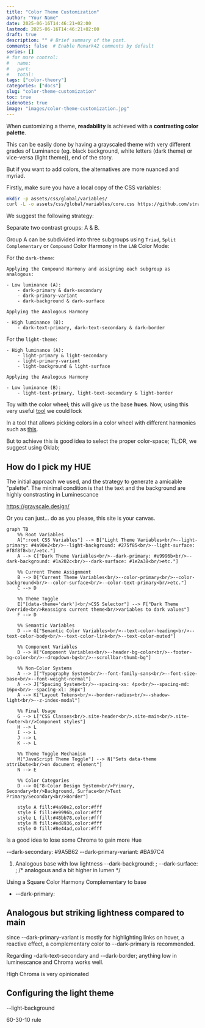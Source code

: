 ```yaml
---
title: "Color Theme Customization"
author: "Your Name"
date: 2025-06-16T14:46:21+02:00
lastmod: 2025-06-16T14:46:21+02:00
draft: true
description: "" # Brief summary of the post.
comments: false  # Enable Remark42 comments by default
series: []
# for more control:
#   name:
#   part:
#   total:
tags: ["color-theory"]
categories: ["docs"]
slug: "color-theme-customization"
toc: true
sidenotes: true
image: "images/color-theme-customization.jpg"
---
```


When customizing a theme, **readability** is achieved with a **contrasting color palette**.

This can be easily done by having a grayscaled theme with very different grades of Luminance (eg. black background, white letters (dark theme) or vice-versa (light theme)), end of the story. 

But if you want to add colors, the alternatives are more nuanced and myriad.

Firstly, make sure you have a local copy of the CSS variables:

```bash
mkdir -p assets/css/global/variables/
curl -L -o assets/css/global/variables/core.css https://github.com/stradichenko/PKB-theme/raw/main/assets/css/global/variables/core.css
```

We suggest the following strategy:

Separate two contrast groups: A & B. 

Group A can be subdivided into three subgroups using `Triad`, `Split Complementary` or `Compound` Color Harmony in the `LAB` Color Mode:

For the `dark-theme`:

```
Applying the Compound Harmony and assigning each subgroup as analogous:

- Low luminance (A):
    - dark-primary & dark-secondary
    - dark-primary-variant
    - dark-background & dark-surface

Applying the Analogous Harmony

- High luminance (B):
    - dark-text-primary, dark-text-secondary & dark-border
```

For the `light-theme`:

```
- High luminance (A):
    - light-primary & light-secondary
    - light-primary-variant
    - light-background & light-surface

Applying the Analogous Harmony

- Low luminance (B):
    - light-text-primary, light-text-secondary & light-border
```

Toy with the color wheel; this will give us the base **hues**. Now, using this very useful [tool](https://oklch.com/) we could lock

In a tool that allows picking colors in a color wheel with different harmonies such as [this](https://color.adobe.com/create/color-wheel).


But to achieve this is good idea to select the proper color-space; TL;DR, we suggest using Oklab; 



## How do I pick my HUE

The initial approach we used, and the strategy to generate a amicable "palette". 
The minimal condition is that the text and the background are highly constrasting in Luminescance

https://grayscale.design/


Or you can just... do as you please, this site is your canvas.

```mermaid
graph TB
    %% Root Variables
    A[":root CSS Variables"] --> B["Light Theme Variables<br/>--light-primary: #4a90e2<br/>--light-background: #275f85<br/>--light-surface: #f8f8f8<br/>etc."]
    A --> C["Dark Theme Variables<br/>--dark-primary: #e9996b<br/>--dark-background: #1a202c<br/>--dark-surface: #1e2a38<br/>etc."]
    
    %% Current Theme Assignment
    B --> D["Current Theme Variables<br/>--color-primary<br/>--color-background<br/>--color-surface<br/>--color-text-primary<br/>etc."]
    C --> D
    
    %% Theme Toggle
    E["[data-theme='dark']<br/>CSS Selector"] --> F["Dark Theme Override<br/>Reassigns current theme<br/>variables to dark values"]
    F --> D
    
    %% Semantic Variables
    D --> G["Semantic Color Variables<br/>--text-color-heading<br/>--text-color-body<br/>--text-color-link<br/>--text-color-muted"]
    
    %% Component Variables
    D --> H["Component Variables<br/>--header-bg-color<br/>--footer-bg-color<br/>--dropdown-bg<br/>--scrollbar-thumb-bg"]
    
    %% Non-Color Systems
    A --> I["Typography System<br/>--font-family-sans<br/>--font-size-base<br/>--font-weight-normal"]
    A --> J["Spacing System<br/>--spacing-xs: 4px<br/>--spacing-md: 16px<br/>--spacing-xl: 36px"]
    A --> K["Layout Tokens<br/>--border-radius<br/>--shadow-light<br/>--z-index-modal"]
    
    %% Final Usage
    G --> L["CSS Classes<br/>.site-header<br/>.site-main<br/>.site-footer<br/>Component styles"]
    H --> L
    I --> L
    J --> L
    K --> L
    
    %% Theme Toggle Mechanism
    M["JavaScript Theme Toggle"] --> N["Sets data-theme attribute<br/>on document element"]
    N --> E
    
    %% Color Categories
    D --> O["8-Color Design System<br/>Primary, Secondary<br/>Background, Surface<br/>Text Primary/Secondary<br/>Border"]
    
    style A fill:#4a90e2,color:#fff
    style E fill:#e9996b,color:#fff
    style L fill:#48bb78,color:#fff
    style M fill:#ed8936,color:#fff
    style O fill:#8e44ad,color:#fff
```


Is a good idea to lose some Chroma to gain more Hue

--dark-secondary: #9A5B62
--dark-primary-variant: #BA97C4



1. Analogous base with low lightness
--dark-background: ;
--dark-surface: ; /* analogous and a bit higher in lumen */



Using a Square Color Harmony 
Complementary to base
- --dark-primary: 

Analogous but striking lightness compared to main
--

since --dark-primary-variant is mostly for highlighting links on hover, a reactive effect, a complementary color to --dark-primary is recommended.


Regarding -dark-text-secondary and --dark-border; anything low in luminescance and Chroma works well.


High Chroma is very opinionated
## Configuring the light theme


--light-background


60-30-10 rule